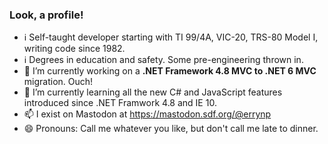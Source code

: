 ### Look, a profile!

- ℹ️ Self-taught developer starting with TI 99/4A, VIC-20, TRS-80 Model I, writing code since 1982.
- ℹ️ Degrees in education and safety. Some pre-engineering thrown in.
- 🔭 I’m currently working on a **.NET Framework 4.8 MVC to .NET 6 MVC** migration. Ouch!
- 🌱 I’m currently learning all the new C# and JavaScript features introduced since .NET Framwork 4.8 and IE 10.
- 📫 I exist on Mastodon at https://mastodon.sdf.org/@errynp
- 😄 Pronouns: Call me whatever you like, but don't call me late to dinner.


<!--
**BrotherErryn/BrotherErryn** is a ✨ _special_ ✨ repository because its `README.md` (this file) appears on your GitHub profile.

Here are some ideas to get you started:

- 🔭 I’m currently working on ...
- 🌱 I’m currently learning ...
- 👯 I’m looking to collaborate on ...
- 🤔 I’m looking for help with ...
- 💬 Ask me about ...
- 📫 How to reach me: ...
- 😄 Pronouns: ...
- ⚡ Fun fact: ...
-->
